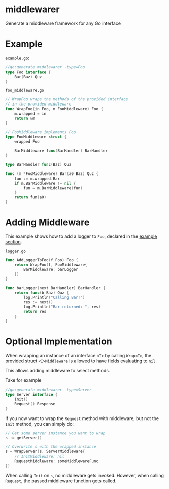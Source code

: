 # middlewarer
Generate a middleware framework for any Go interface

# Example

`example.go`:
```go
//go:generate middlewarer -type=Foo
type Foo interface {
    Bar(Baz) Quz
}
```

`foo_middleware.go`
```go
// WrapFoo wraps the methods of the provided interface
// in the provided middleware
func WrapFoo(in Foo, m FooMiddleware) Foo {
    m.wrapped = in
    return &m
}

// FooMiddleware implements Foo
type FooMiddleware struct {
    wrapped Foo

    BarMiddleware func(BarHandler) BarHandler
}

type BarHandler func(Baz) Quz

func (m *FooMiddleware) Bar(a0 Baz) Quz {
    fun := m.wrapped.Bar
    if m.BarMiddleware != nil {
        fun = m.BarMiddleware(fun)
    }
    return fun(a0)
}
```

# Adding Middleware

This example shows how to add a logger to `Foo`, declared in the [example section](#example).

`logger.go`
```go
func AddLoggerToFoo(f Foo) Foo {
    return WrapFoo(f, FooMiddleware{
        BarMiddleware: barLogger
    })
}

func barLogger(next BarHandler) BarHandler {
    return func(b Baz) Quz {
        log.Println("Calling Bar!")
        res := next()
        log.Println("Bar returned: ", res)
        return res
    }
}
```

# Optional Implementation

When wrapping an instance of an interface `<I>` by calling `Wrap<I>`, the provided struct `<I>Middleware` is allowed to have fields evaluating to `nil`.

This allows adding middleware to select methods.

Take for example 

```go
//go:generate middlewarer -type=Server
type Server interface {
    Init()
    Request() Response
}
```

If you now want to wrap the `Request` method with middleware, but not the `Init` method, you can simply do:

```go
// Get some server instance you want to wrap
s := getServer()

// Overwrite s with the wrapped instance
s = WrapServer(s, ServerMiddleware{
    // InitMiddleware: nil
    RequestMiddleware: someMiddlewareFunc
})
```

When calling `Init` on `s`, no middleware gets invoked.
However, when calling `Request`, the passed middleware function gets called.